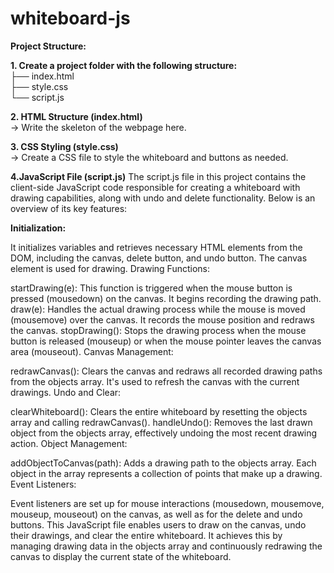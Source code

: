 # whiteboard-js
**Project Structure:**

**1. Create a project folder with the following structure:**<br />
   ├── index.html<br />
   ├── style.css<br />
   └── script.js<br />

**2. HTML Structure (index.html)**<br />
   -> Write the skeleton of the webpage here.

**3. CSS Styling (style.css)**<br />
   -> Create a CSS file to style the whiteboard and buttons as needed.
   
**4.JavaScript File (script.js)**
  The script.js file in this project contains the client-side JavaScript code responsible for creating a whiteboard with drawing capabilities, along with undo and delete functionality. Below is an overview of   its key features:
  
 **Initialization:**
  
  It initializes variables and retrieves necessary HTML elements from the DOM, including the canvas, delete button, and undo button.
  The canvas element is used for drawing.
  Drawing Functions:
  
  startDrawing(e): This function is triggered when the mouse button is pressed (mousedown) on the canvas. It begins recording the drawing path.
  draw(e): Handles the actual drawing process while the mouse is moved (mousemove) over the canvas. It records the mouse position and redraws the canvas.
  stopDrawing(): Stops the drawing process when the mouse button is released (mouseup) or when the mouse pointer leaves the canvas area (mouseout).
  Canvas Management:
  
  redrawCanvas(): Clears the canvas and redraws all recorded drawing paths from the objects array. It's used to refresh the canvas with the current drawings.
  Undo and Clear:
  
  clearWhiteboard(): Clears the entire whiteboard by resetting the objects array and calling redrawCanvas().
  handleUndo(): Removes the last drawn object from the objects array, effectively undoing the most recent drawing action.
  Object Management:
  
  addObjectToCanvas(path): Adds a drawing path to the objects array. Each object in the array represents a collection of points that make up a drawing.
  Event Listeners:
  
  Event listeners are set up for mouse interactions (mousedown, mousemove, mouseup, mouseout) on the canvas, as well as for the delete and undo buttons.
  This JavaScript file enables users to draw on the canvas, undo their drawings, and clear the entire whiteboard. It achieves this by managing drawing data in the objects array and continuously redrawing the    canvas to display the current state of the whiteboard.

